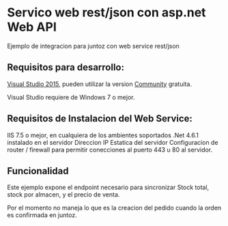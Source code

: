 # Servico web rest/json con asp.net Web API
Ejemplo de integracion para juntoz con web service rest/json

## Requisitos para desarrollo:
[Visual Studio 2015](https://www.visualstudio.com/vs/), pueden utilizar la version [Community](https://go.microsoft.com/fwlink/?LinkId=691978&clcid=0x409) gratuita.

Visual Studio requiere de Windows 7 o mejor.

## Requisitos de Instalacion del Web Service:
IIS 7.5 o mejor, en cualquiera de los ambientes soportados
.Net 4.6.1 instalado en el servidor
Direccion IP Estatica del servidor
Configuracion de router / firewall para permitir conecciones al puerto 443 u 80 al servidor.

## Funcionalidad
Este ejemplo expone el endpoint necesario para sincronizar Stock total, stock por almacen, y el precio de venta.

Por el momento no maneja lo que es la creacion del pedido cuando la orden es confirmada en juntoz.



